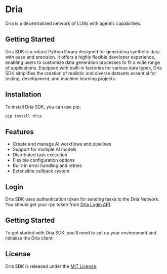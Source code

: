 # Dria

Dria is a decentralized network of LLMs with agentic capabilities. 

## Getting Started

Dria SDK is a robust Python library designed for generating synthetic data with ease and precision. It offers a highly flexible developer experience, enabling users to customize data generation processes to fit a wide range of applications. Equipped with built-in factories for various data types, Dria SDK simplifies the creation of realistic and diverse datasets essential for testing, development, and machine learning projects.
## Installation

To install Dria SDK, you can use pip:

```bash
pip install dria
```

## Features

- Create and manage AI workflows and pipelines
- Support for multiple AI models
- Distributed task execution
- Flexible configuration options
- Built-in error handling and retries
- Extensible callback system

## Login

Dria SDK uses authentication token for sending tasks to the Dria Network. You should get your rpc token from [Dria Login API](https://dkn.dria.co/auth/generate-token).

## Getting Started

To get started with Dria SDK, you'll need to set up your environment and initialize the Dria client:

## License

Dria SDK is released under the [MIT License](https://opensource.org/licenses/MIT).
